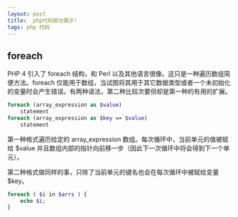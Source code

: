 ```yaml
---
layout: post
title:  php代码部分展示!
tags: php 代码
---
```


## foreach

PHP 4 引入了 foreach 结构，和 Perl 以及其他语言很像。这只是一种遍历数组简便方法。foreach 仅能用于数组，当试图将其用于其它数据类型或者一个未初始化的变量时会产生错误。有两种语法，第二种比较次要但却是第一种的有用的扩展。

```php
foreach (array_expression as $value)
    statement
foreach (array_expression as $key => $value)
    statement
```

第一种格式遍历给定的 array_expression 数组。每次循环中，当前单元的值被赋给 $value 并且数组内部的指针向前移一步（因此下一次循环中将会得到下一个单元）。

第二种格式做同样的事，只除了当前单元的键名也会在每次循环中被赋给变量 $key。

```php
foreach ( $i in $arrs ) {
    echo $i;
}
```